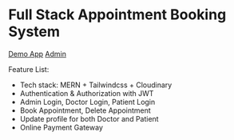 # Full Stack Appointment Booking System

[Demo App](https://dr-appointment-frontend.onrender.com)
[Admin](https://dr-appointment-admin.onrender.com)

Feature List:

-  Tech stack: MERN + Tailwindcss + Cloudinary
-  Authentication & Authorization with JWT
-  Admin Login, Doctor Login, Patient Login
-  Book Appointment, Delete Appointment
-  Update profile for both Doctor and Patient
-  Online Payment Gateway
  
